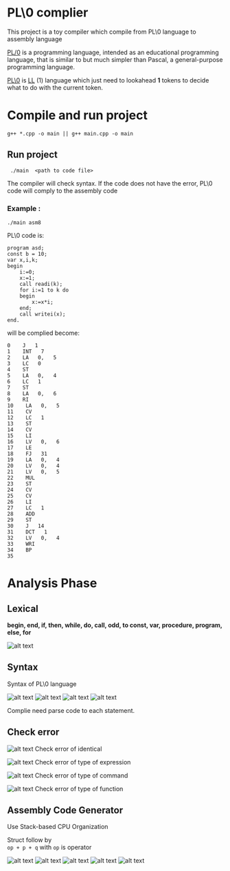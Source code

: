 # PL\0 complier
This project is a toy compiler which compile from PL\0 language to assembly language

[PL/0](https://en.wikipedia.org/wiki/PL/0) is a programming language, intended as an educational programming language, that is similar to but much simpler than Pascal, a general-purpose programming language.

[PL\0](https://en.wikipedia.org/wiki/PL/0) is [LL](https://en.wikipedia.org/wiki/LL_grammar) (1) language which just need to lookahead **1** tokens to decide what to do with the current token.

# Compile and run project 
```
g++ *.cpp -o main || g++ main.cpp -o main
```
## Run project 

``` ./main  <path to code file>```

The compiler will check syntax. If the code does not have the error, PL\0 code will comply to the assembly code

### Example :

``` ./main asm8 ```

PL\0 code is:
```
program asd;
const b = 10;
var x,i,k;
begin 
	i:=0;
	x:=1;
	call readi(k);
	for i:=1 to k do
	begin
		x:=x*i;
	end;
	call writei(x);
end.
```

will be complied become:

```
0    J   1
1    INT   7
2    LA   0,   5
3    LC   0
4    ST
5    LA   0,   4
6    LC   1
7    ST
8    LA   0,   6
9    RI
10    LA   0,   5
11    CV
12    LC   1
13    ST
14    CV
15    LI
16    LV   0,   6
17    LE
18    FJ   31
19    LA   0,   4
20    LV   0,   4
21    LV   0,   5
22    MUL
23    ST
24    CV
25    CV
26    LI
27    LC   1
28    ADD
29    ST
30    J   14
31    DCT   1
32    LV   0,   4
33    WRI
34    BP
35    
```



# Analysis Phase

## Lexical 

 **begin, end, if, then, while, do, call, odd, to
		const, var, procedure, program, else, for**
		
		  
![alt text](images/lex1.png)


## Syntax
Syntax of PL\0 language

![alt text](images/syn1.png)
![alt text](images/syn2.png)
![alt text](images/syn3.png)
![alt text](images/syn4.png)

Complie need parse code to each statement.

## Check error

![alt text](images/err_identical.png)
Check error of identical

![alt text](images/err_typeofexpression.png)
Check error of type of expression

![alt text](images/err_command.png)
Check error of type of command


![alt text](images/err_function.png)
Check error of type of function


## Assembly Code Generator

Use Stack-based CPU Organization

Struct follow by  
``` op + p + q ``` with ```op``` is operator


![alt text](images/asm1.png)
![alt text](images/asm2.png)
![alt text](images/asm3.png)
![alt text](images/asm4.png)
![alt text](images/asm5.png)



